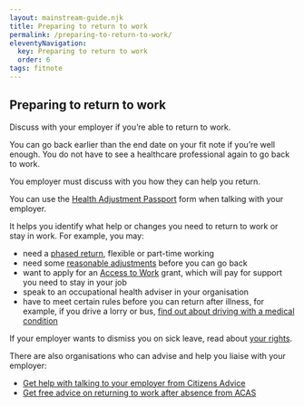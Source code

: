 ```yaml
---
layout: mainstream-guide.njk
title: Preparing to return to work
permalink: /preparing-to-return-to-work/
eleventyNavigation:
  key: Preparing to return to work
  order: 6
tags: fitnote
---
```


## Preparing to return to work

Discuss with your employer if you’re able to return to work.

You can go back earlier than the end date on your fit note if you’re well enough. You do not have to see a healthcare professional again to go back to work.

You employer must discuss with you how they can help you return.

You can use the [Health Adjustment Passport](https://gov.uk/government/publications/health-adjustment-passport/) form when talking with your employer.

It helps you identify what help or changes you need to return to work or stay in work. For example, you may:

- need a [phased return](https://acas.org.uk/returning-to-work-after-absence/phased-return-to-work/), flexible or part-time working
- need some [reasonable adjustments](https://gov.uk/reasonable-adjustments-for-disabled-workers/) before you can go back
- want to apply for an [Access to Work](https://gov.uk/access-to-work/) grant, which will pay for support you need to stay in your job
- speak to an occupational health adviser in your organisation
- have to meet certain rules before you can return after illness, for example, if you drive a lorry or bus, [find out about driving with a medical condition](https://gov.uk/driving-medical-conditions/)

If your employer wants to dismiss you on sick leave, read about [your rights](/if-you-cannot-return-or-your-employer-wants-to-dismiss-you/).

There are also organisations who can advise and help you liaise with your employer:

- [Get help with talking to your employer from Citizens Advice](https://citizensadvice.org.uk/work/negotiating-with-your-employer/dealing-with-a-problem-at-work/)
- [Get free advice on returning to work after absence from ACAS](https://acas.org.uk/returning-to-work-after-absence/)
